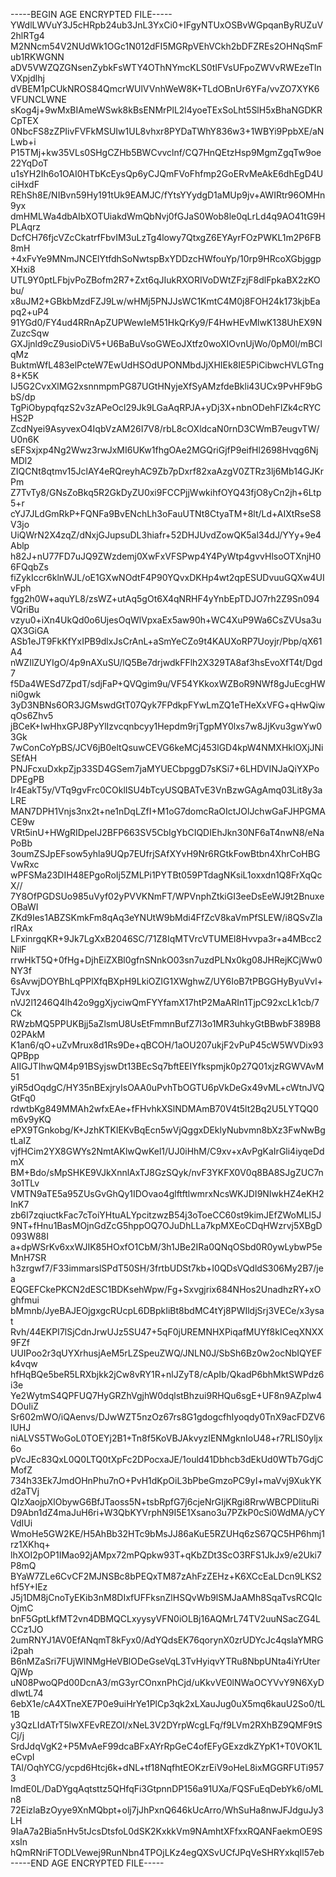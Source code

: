 -----BEGIN AGE ENCRYPTED FILE-----
YWdlLWVuY3J5cHRpb24ub3JnL3YxCi0+IFgyNTUxOSBvWGpqanByRUZuV2hlRTg4
M2NNcm54V2NUdWk1OGc1N012dFI5MGRpVEhVCkh2bDFZREs2OHNqSmFub1RKWGNN
aDV5VWZQZGNsenZybkFsWTY4OThNYmcKLS0tIFVsUFpoZWVvRWEzeTlnVXpjdlhj
dVBEM1pCUkNROS84QmcrWUlVVnhWeW8K+TLdOBnUr6YFa/vvZO7XYK6VFUNCLWNE
sKog4j+9wMxBIAmeWSwk8kBsENMrPlL2l4yoeTExSoLht5SlH5xBhaNGDKRCpTEX
0NbcFS8zZPIivFVFkMSUIw1UL8vhxr8PYDaTWhY836w3+1WBYi9PpbXE/aNLwb+i
P15TMj+kw35VLs0SHgCZHb5BWCvvclnf/CQ7HnQEtzHsp9MgmZgqTw9oe22YqDoT
u1sYH2Ih6o1OAI0HTbKcEysQp6yCJQmFVoFhfmp2GoERvMeAkE6dhEgD4UciHxdF
REhSh8E/NIBvn59Hy191tUk9EAMJC/fYtsYYydgD1aMUp9jv+AWIRtr96OMHn9yx
dmHMLWa4dbAIbXOTUiakdWmQbNvj0fGJaS0Wob8le0qLrLd4q9AO41tG9HPLAqrz
DcfCH76fjcVZcCkatrfFbvIM3uLzTg4lowy7QtxgZ6EYAyrFOzPWKL1m2P6FB8mH
+4xFvYe9MNmJNCElYtfdhSoNwtspBxYDDzcHWfouYp/10rp9HRcoXGbjggpXHxi8
UTL9Y0ptLFbjvPoZBofm2R7+Zxt6qJIukRXORIVoDWtZFzjF8dlFpkaBX2zKObu/
x8uJM2+GBkbMzdFZJ9Lw/wHMj5PNJJsWC1KmtC4M0j8FOH24k173kjbEapq2+uP4
91YGd0/FY4ud4RRnApZUPWewIeM51HkQrKy9/F4HwHEvMlwK138UhEX9NZuzcSqw
GXJjnld9cZ9usioDiV5+U6BaBuVsoGWEoJXtfz0woXIOvnUjWo/0pM0l/mBClqMz
BuktmWfL483elPcteW7EwUdHSOdUPONMbdJjXHIEk8IE5PiCibwcHVLGTng8+K5K
IJ5G2CvxXlMG2xsnnmpmPG87UGtHNyjeXfSyAMzfdeBkli43UCx9PvHF9bGbS/dp
TgPiObypqfqzS2v3zAPeOcl29Jk9LGaAqRPJA+yDj3X+nbnODehFIZk4cRYCHS2P
ZcdNyei9AsyvexO4IqbVzAM26I7V8/rbL8cOXldcaN0rnD3CWmB7eugvTW/U0n6K
sEFSxjxp4Ng2Wwz3rwJxMI6UKw1fhgOAe2MGQriGjfP9eifHl2698Hvqg6NjMDl2
ZIQCNt8qtmv15JclAY4eRQreyhAC9Zb7pDxrf82xaAzgV0ZTRz3lj6Mb14GJKrPm
Z7TvTy8/GNsZoBkq5R2GkDyZU0xi9FCCPjjWwkihfOYQ43fjO8yCn2jh+6Ltp5+r
cYJ7JLdGmRkP+FQNFa9BvENchLh3oFauUTNt8CtyaTM+8lt/Ld+AIXtRseS8V3jo
UiQWrN2X4zqZ/dNxjGJupsuDL3hiafr+52DHJUvdZowQK5al34dJ/YYy+9e4Ablp
h82J+nU77FD7uJQ9ZWzdemj0XwFxVFSPwp4Y4PyWtp4gvvHlsoOTXnjH06FQqbZs
fiZykIccr6klnWJL/oE1GXwNOdtF4P90YQvxDKHp4wt2qpESUDvuuGQXw4UIvFph
fgg2h0W+aquYL8/zsWZ+utAq5gOt6X4qNRHF4yYnbEpTDJO7rh2Z9Sn094VQriBu
vzyu0+iXn4UkQd0o6UjesOqWlVpxaEx5aw90h+WC4XuP9Wa6CsZVUsa3uQX3GiGA
ASb1eJT9FkKfYxIPB9dlxJsCrAnL+aSmYeCZo9t4KAUXoRP7Uoyjr/Pbp/qX61A4
nWZIlZUYIgO/4p9nAXuSU/lQ5Be7drjwdkFFlh2X329TA8af3hsEvoXfT4t/Dgd7
f5Da4WESd7ZpdT/sdjFaP+QVQgim9u/VF54YKkoxWZBoR9NWf8gJuEcgHWni0gwk
3yD3NBNs6OR3JGMswdGtT07Qyk7FPdkpFYwLmZQ1eTHeXxVFG+qHwQiwqOs6Zhv5
jBCeK+IwHhxGPJ8PyYlIzvcqnbcyy1Hepdm9rjTgpMY0lxs7w8JjKvu3gwYw03Gk
7wConCoYpBS/JCV6jB0eltQsuwCEVG6keMCj453lGD4kpW4NMXHklOXjJNiSEfAH
PNJFcxuDxkpZjp33SD4GSem7jaMYUECbpggD7sKSi7+6LHDVINJaQiYXPoDPEgPB
Ir4EakT5y/VTq9gvFrc0COklISU4bTcyUSQBATvE3VnBzwGAgAmq03Lit8y3aLRE
MAN7DPH1Vnjs3nx2t+ne1nDqLZfI+M1oG7domcRaOIctJOlJchwGaFJHPGMACE9w
VRt5inU+HWgRIDpeIJ2BFP663SV5CbIgYbCIQDIEhJkn30NF6aT4nwN8/eNaPoBb
3oumZSJpEFsow5yhla9UQp7EUfrjSAfXYvH9Nr6RGtkFowBtbn4XhrCoHBGVwRxc
wPFSMa23DIH48EPgoRoIj5ZMLPi1PYTBt059PTdagNKsiL1oxxdn1Q8FrXqQcX//
7Y8OfPGDSUo985uVyf02yPVVKNmFT/WPVnphZtkiGI3eeDsEeWJ9t2BnuxeOBaWI
ZKd9Ies1ABZSKmkFm8qAq3eYNUtW9bMdi4FfZcV8kaVmPfSLEW/i8QSvZlarIRAx
LFxinrgqKR+9Jk7LgXxB2046SC/71Z8IqMTVrcVTUMEl8Hvvpa3r+a4MBcc2NilF
rrwHkT5Q+0fHg+DjhEiZXBl0gfnSNnkO03sn7uzdPLNx0kg08JHRejKCjWw0NY3f
6sAvwjDOYBhLqPPlXfqBXpH9LkiOZIG1XWghwZ/UY6IoB7tPBGGHyByuVvl+TJvx
nVJ2l1246Q4lh42o9ggXjyciwQmFYYfamX17htP2MaARIn1TjpC92xcLk1cb/7Ck
RWzbMQ5PPUKBjj5aZlsmU8UsEtFmmnBufZ7I3o1MR3uhkyGtBBwbF389B802PAkM
K1an6/qO+uZvMrux8d1Rs9De+qBCOH/1aOU207ukjF2vPuP45cW5WVDix93QPBpp
AIIGJTIhwQM4p91BSyjswDt13BEcSq7bftEEIYfkspmjk0p27Q01xjzRGWVAvM51
yiR5dOqdgC/HY35nBExjryIsOAA0uPvhTbOGTU6pVkDeGx49vML+cWtnJVQGtFq0
rdwtbKg849MMAh2wfxEAe+fFHvhkXSlNDMAmB70V4t5lt2Bq2U5LYTQQ0m6v9yKQ
ePX9TGnkobg/K+JzhKTKlEKvBqEcn5wVjQggxDEklyNubvmn8bXz3FwNwBgtLaIZ
vjfHCim2YX8GWYs2NmtAKlwQwKel1/UJ0iHhM/C9xv+xAvPgKaIrGli4iyqeDdmX
BM+Bdo/sMpSHKE9VJkXnnlAxTJ8GzSQyk/nvF3YKFX0V0q8BA8SJgZUC7n3o1TLv
VMTN9aTE5a95ZUsGvGhQy1IDOvao4glftftlwmrxNcsWKJDI9NIwkHZ4eKH2InK7
zb6I7zqiuctkFac7cToiYHtuALYpcitzwzB54j3oToeCC60st9kimJEfZWoMLl5J
9NT+fHnu1BasMOjnGdZcG5hppOQ7OJuDhLLa7kpMXEoCDqHWzrvj5XBgD093W88I
a+dpWSrKv6xxWJIK85HOxfO1CbM/3h1JBe2IRa0QNqOSbd0R0ywLybwP5eMnH7SR
h3zrgwf7/F33immarslSPdT50SH/3frtbUDSt7kb+I0QDsVQdldS306My2B7/jea
EQGEFCkePKCN2dESC1BDKsehWpw/Fg+Sxvgjrix684NHos2UnadhzRY+xOghfmui
bMmnb/JyeBAJEOjgxgcRUcpL6DBpkIiBt8bdMC4tYj8PWIldjSrj3VECe/x3ysat
Rvh/44EKPI7lSjCdnJrwUJz5SU47+5qF0jUREMNHXPiqafMUYf8kICeqXNXX9FZf
UUIPoo2r3qUYXrhusjAeM5rLZSpeuZWQ/JNLN0J/SbSh6Bz0w2ocNbIQYEFk4vqw
hfHqBQe5beR5LRXbjkk2jCw8vRY1R+nlJZyT8/cApIb/QkadP6bhMktSWPdz6i3e
Ye2WytmS4QPFUQ7HyGRZhVgjhW0dqlstBhzui9RHQu6sgE+UF8n9AZplw4DOuIiZ
Sr602mWO/iQAenvs/DJwWZT5nzOz67rs8G1gdogcfhIyoqdy0TnX9acFDZV6lUHJ
niALVS5TWoGoL0TOEYj2B1+Tn8f5KoVBJAkvyzIENMgknIoU48+r7RLIS0yljx6o
pVcJEc83QxL0Q0LTQ0tXpFc2DPocxaJE/1ould41Dbhcb3dEkUd0WTb7GdjCMofZ
734h33Ek7JmdOHnPhu7nO+PvH1dKpOiL3bPbeGmzoPC9yI+maVvj9XukYKd2aTVj
QIzXaojpXlObywG6BfJTaoss5N+tsbRpfG7j6cjeNrGIjKRgi8RrwWBCPDlituRi
D9Abn1dZ4maJuH6ri+W3QbKYVrphN9I5E1Xsano3u7PZkP0cSi0WdMA/yCYVdIUi
WmoHe5GW2KE/H5AhBb32HTc9bMsJJ86aKuE5RZUHq6zS67QC5HP6hmj1rz1XKhq+
lhXOI2pOP1IMao92jAMpx72mPQpkw93T+qKbZDt3ScO3RFS1JkJx9/e2Uki7P8mQ
BYaW7ZLe6CvCF2MJNSBc8bPEQxTM87zAhFzZEHz+K6XCcEaLDcn9LKS2hf5Y+IEz
J5j1DM8jCnoTyEKib3nM8DIxfUFFksnZlHSQvWb9lSMJaAMh8SqaTvsRCQIcOjmC
bnF5GptLkfMT2vn4DBMQCLxyysyVFN0iOLBj16AQMrL74TV2uuNSacZG4LCCz1JO
2umRNYJ1AV0EfANqmT8kFyx0/AdYQdsEK76qorynX0zrUDYcJc4qslaYMRGi2pah
B6nMZaSri7FUjWlNMgHeVBlODeGseVqL3TvHyiqvYTRu8NbpUNta4iYrUterQjWp
uN08PwoQPd00DcnA3/mG3yrCOnxnPhCjd/uKkvVE0lNWaOCYVvY9N6XyDdIwtL74
6ebX1e/cA4XTneXE7P0e9uiHrYe1PlCp3qk2xLXauJug0uX5mq6kauU2So0/tL1B
y3QzLIdATrT5lwXFEvREZOI/xNeL3V2DYrpWcgLFq/f9LVm2RXhBZ9QMF9tSCj/j
SrdJdqVgK2+P5MvAeF99dcaBFxAYrRpGeC4ofEFyGExzdkZYpK1+T0VOK1LeCvpI
TAl/OqhYCG/ycpd6Htcj6k+dNL+tf18NqfhtEOKzrEiV9oHeL8ixMGGRFUTi9573
ImdE0L/DaDYgqAqtsttz5QHfqFi3GtpnnDP156a91UXa/FQSFuEqDebYk6/oMLn8
72EizlaBzOyye9XnMQbpt+olj7jJhPxnQ646kUcArro/WhSuHa8nwJFJdguJy3LH
9IaA7a2Bia5nHv5tJcsDtsfoL0dSK2KxkkVm9NAmhtXFfxxRQANFaekmOE9SxsIn
hQmRNriFTODLVewej9RunNbn4TPOjLKz4egQXSvUCfJPqVeSHRYxkqIl57eb
-----END AGE ENCRYPTED FILE-----

